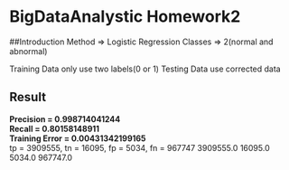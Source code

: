 # BigDataAnalystic Homework2

##Introduction
Method => Logistic Regression
Classes => 2(normal and abnormal)

Training Data only use two labels(0 or 1)
Testing Data use corrected data

## Result
**Precision = 0.998714041244**<br>
**Recall = 0.80158148911**<br>
**Training Error = 0.00431342199165**<br>
tp = 3909555, tn = 16095, fp = 5034, fn = 967747
3909555.0 16095.0 5034.0 967747.0  

